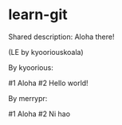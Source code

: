 # learn-git

Shared description:
Aloha there!

(LE by kyooriouskoala)

By kyoorious:

#1 Aloha
#2 Hello world!

By merrypr:

#1 Aloha
#2 Ni hao
